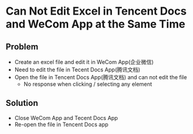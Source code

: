 # Can Not Edit Excel in Tencent Docs and WeCom App at the Same Time

## Problem
* Create an excel file and edit it in WeCom App(企业微信)
* Need to edit the file in Tecent Docs App(腾讯文档)
* Open the file in Tencent Docs App(腾讯文档) and can not edit the file
  * No response when clicking / selecting any element

## Solution
* Close WeCom App and Tecent Docs App
* Re-open the file in Tencent Docs app
